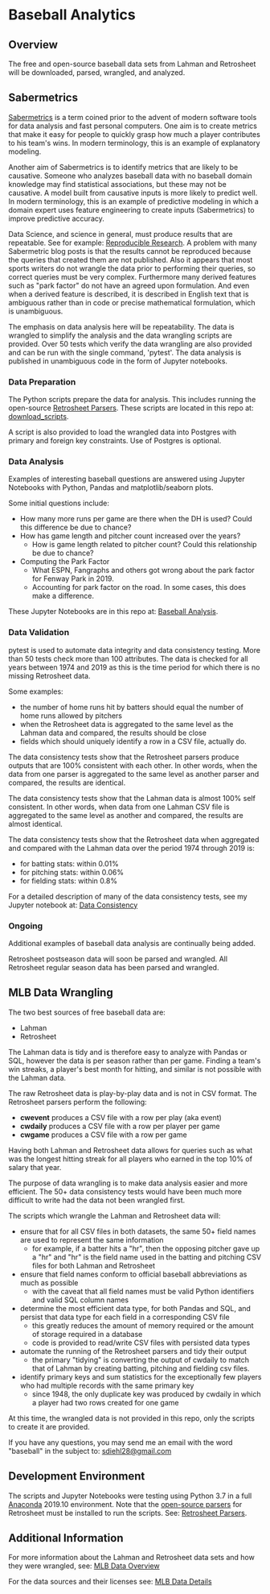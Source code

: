 # Baseball Analytics
## Overview

The free and open-source baseball data sets from Lahman and Retrosheet will be downloaded, parsed, wrangled, and analyzed.

## Sabermetrics

[Sabermetrics](https://en.wikipedia.org/wiki/Sabermetrics) is a term coined prior to the advent of modern software tools for data analysis and fast personal computers.  One aim is to create metrics that make it easy for people to quickly grasp how much a player contributes to his team's wins.  In modern terminology, this is an example of explanatory modeling.

Another aim of Sabermetrics is to identify metrics that are likely to be causative.  Someone who analyzes baseball data with no baseball domain knowledge may find statistical associations, but these may not be causative.  A model built from causative inputs is more likely to predict well.  In modern terminology, this is an example of predictive modeling in which a domain expert uses feature engineering to create inputs (Sabermetrics) to improve predictive accuracy.

Data Science, and science in general, must produce results that are repeatable.  See for example: [Reproducible Research](https://en.wikipedia.org/wiki/Reproducibility#Reproducible_research).  A problem with many Sabermetric blog posts is that the results cannot be reproduced because the queries that created them are not published.  Also it appears that most sports writers do not wrangle the data prior to performing their queries, so correct queries must be very complex.  Furthermore many  derived features such as "park factor" do not have an agreed upon formulation.  And even when a derived feature is described, it is described in English text that is ambiguous rather than in code or precise mathematical formulation, which is unambiguous.

The emphasis on data analysis here will be repeatability.  The data is wrangled to simplify the analysis and the data wrangling scripts are provided.  Over 50 tests which verify the data wrangling are also provided and can be run with the single command, 'pytest'.  The data analysis is published in unambiguous code in the form of Jupyter notebooks.

### Data Preparation

The Python scripts prepare the data for analysis.  This includes running the open-source [Retrosheet Parsers](https://github.com/sdiehl28/baseball-analytics/blob/master/RetrosheetParsers.md).  These scripts are located in this repo at: [download_scripts](https://github.com/sdiehl28/baseball-analytics/tree/master/download_scripts).

A script is also provided to load the wrangled data into Postgres with primary and foreign key constraints.  Use of Postgres is optional.

### Data Analysis

Examples of interesting baseball questions are answered using Jupyter Notebooks with Python, Pandas and matplotlib/seaborn plots.

Some initial questions include:

* How many more runs per game are there when the DH is used?  Could this difference be due to chance?
* How has game length and pitcher count increased over the years?
  * How is game length related to pitcher count?  Could this relationship be due to chance?
* Computing the Park Factor
  * What ESPN, Fangraphs and others got wrong about the park factor for Fenway Park in 2019.
  * Accounting for park factor on the road.  In some cases, this does make a difference.

These Jupyter Notebooks are in this repo at: [Baseball Analysis](https://github.com/sdiehl28/baseball-analytics/tree/master/baseball_jupyter_nb).

### Data Validation

pytest is used to automate data integrity and data consistency testing.  More than 50 tests check more than 100 attributes.  The data is checked for all years between 1974 and 2019 as this is the time period for which there is no missing Retrosheet data.

Some examples:

* the number of home runs hit by batters should equal the number of home runs allowed by pitchers
* when the Retrosheet data is aggregated to the same level as the Lahman data and compared, the results should be close
* fields which should uniquely identify a row in a CSV file, actually do.

The data consistency tests show that the Retrosheet parsers produce outputs that are 100% consistent with each other.  In other words, when the data from one parser is aggregated to the same level as another parser and compared, the results are identical.

The data consistency tests show that the Lahman data is almost 100% self consistent.  In other words, when data from one Lahman CSV file is aggregated to the same level as another and compared, the results are almost identical.

The data consistency tests show that the Retrosheet data when aggregated and compared with the Lahman data over the period 1974 through 2019 is:

* for batting stats: within 0.01%
* for pitching stats: within 0.06%
* for fielding stats: within 0.8%

For a detailed description of many of the data consistency tests, see my Jupyter notebook at: [Data Consistency](https://nbviewer.jupyter.org/github/sdiehl28/baseball-analytics/blob/master/baseball_jupyter_nb/02_Data_Consistency_CSV.ipynb)

### Ongoing

Additional examples of baseball data analysis are continually being added.

Retrosheet postseason data will soon be parsed and wrangled.  All Retrosheet regular season data has been parsed and wrangled.

## MLB Data Wrangling

The two best sources of free baseball data are:

* Lahman
* Retrosheet

The Lahman data is tidy and is therefore easy to analyze with Pandas or SQL, however the data is per season rather than per game.  Finding a team's win streaks, a player's best month for hitting, and similar is not possible with the Lahman data.

The raw Retrosheet data is play-by-play data and is not in CSV format.  The Retrosheet parsers perform the following:

* **cwevent** produces a CSV file with a row per play (aka event)
* **cwdaily** produces a CSV file with a row per player per game
* **cwgame** produces a CSV file with a row per game

Having both Lahman and Retrosheet data allows for queries such as what was the longest hitting streak for all players who earned in the top 10% of salary that year.

The purpose of data wrangling is to make data analysis easier and more efficient.  The 50+ data consistency tests would have been much more difficult to write had the data not been wrangled first.

The scripts which wrangle the Lahman and Retrosheet data will:

* ensure that for all CSV files in both datasets, the same 50+ field names are used to represent the same information
  * for example, if a batter hits a "hr", then the opposing pitcher gave up a "hr" and "hr" is the field name used in the batting and pitching CSV files for both Lahman and Retrosheet
* ensure that field names conform to official baseball abbreviations as much as possible
  * with the caveat that all field names must be valid Python identifiers and valid SQL column names
* determine the most efficient data type, for both Pandas and SQL, and persist that data type for each field in a corresponding CSV file
  * this greatly reduces the amount of memory required or the amount of storage required in a database
  * code is provided to read/write CSV files with persisted data types
* automate the running of the Retrosheet parsers and tidy their output
  * the primary "tidying" is converting the output of cwdaily to match that of Lahman by creating batting, pitching and fielding csv files.
* identify primary keys and sum statistics for the exceptionally few players who had multiple records with the same primary key
  * since 1948, the only duplicate key was produced by cwdaily in which a player had two rows created for one game

At this time, the wrangled data is not provided in this repo, only the scripts to create it are provided.

If you have any questions, you may send me an email with the word "baseball" in the subject to: sdiehl28@gmail.com

## Development Environment

The scripts and Jupyter Notebooks were testing using Python 3.7 in a full [Anaconda](https://www.anaconda.com/distribution/) 2019.10 environment.  Note that the [open-source parsers](https://sourceforge.net/projects/chadwick/) for Retrosheet must be installed to run the scripts.  See:  [Retrosheet Parsers](https://github.com/sdiehl28/baseball-analytics/blob/master/RetrosheetParsers.md).

## Additional Information

For more information about the Lahman and Retrosheet data sets and how they were wrangled, see: [MLB Data Overview](https://github.com/sdiehl28/baseball-analytics/blob/master/MLB_Data_Overview.md)

For the data sources and their licenses see: [MLB Data Details](https://github.com/sdiehl28/baseball-analytics/blob/master/MLB_Data_Details.md)
